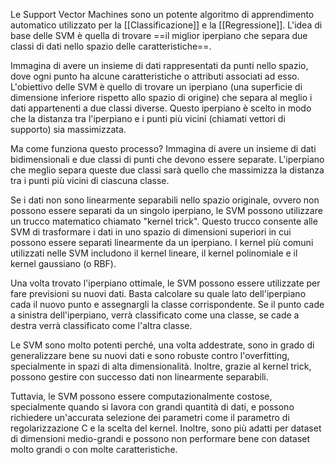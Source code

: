 Le Support Vector Machines sono un potente algoritmo di apprendimento automatico utilizzato per la [[Classificazione]] e la [[Regressione]]. L'idea di base delle SVM è quella di trovare ==il miglior iperpiano che separa due classi di dati nello spazio delle caratteristiche==.

Immagina di avere un insieme di dati rappresentati da punti nello spazio, dove ogni punto ha alcune caratteristiche o attributi associati ad esso. L'obiettivo delle SVM è quello di trovare un iperpiano (una superficie di dimensione inferiore rispetto allo spazio di origine) che separa al meglio i dati appartenenti a due classi diverse. Questo iperpiano è scelto in modo che la distanza tra l'iperpiano e i punti più vicini (chiamati vettori di supporto) sia massimizzata.

Ma come funziona questo processo? Immagina di avere un insieme di dati bidimensionali e due classi di punti che devono essere separate. L'iperpiano che meglio separa queste due classi sarà quello che massimizza la distanza tra i punti più vicini di ciascuna classe.

Se i dati non sono linearmente separabili nello spazio originale, ovvero non possono essere separati da un singolo iperpiano, le SVM possono utilizzare un trucco matematico chiamato "kernel trick". Questo trucco consente alle SVM di trasformare i dati in uno spazio di dimensioni superiori in cui possono essere separati linearmente da un iperpiano. I kernel più comuni utilizzati nelle SVM includono il kernel lineare, il kernel polinomiale e il kernel gaussiano (o RBF).

Una volta trovato l'iperpiano ottimale, le SVM possono essere utilizzate per fare previsioni su nuovi dati. Basta calcolare su quale lato dell'iperpiano cada il nuovo punto e assegnargli la classe corrispondente. Se il punto cade a sinistra dell'iperpiano, verrà classificato come una classe, se cade a destra verrà classificato come l'altra classe.

Le SVM sono molto potenti perché, una volta addestrate, sono in grado di generalizzare bene su nuovi dati e sono robuste contro l'overfitting, specialmente in spazi di alta dimensionalità. Inoltre, grazie al kernel trick, possono gestire con successo dati non linearmente separabili.

Tuttavia, le SVM possono essere computazionalmente costose, specialmente quando si lavora con grandi quantità di dati, e possono richiedere un'accurata selezione dei parametri come il parametro di regolarizzazione C e la scelta del kernel. Inoltre, sono più adatti per dataset di dimensioni medio-grandi e possono non performare bene con dataset molto grandi o con molte caratteristiche.